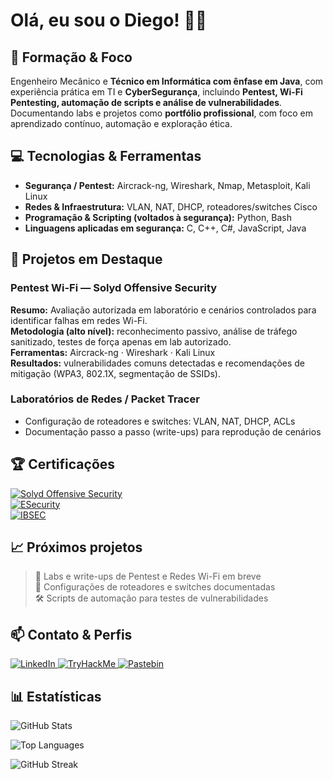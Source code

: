 # Olá, eu sou o Diego! 👨‍💻

## 💼 Formação & Foco
Engenheiro Mecânico e **Técnico em Informática com ênfase em Java**, com experiência prática em TI e **CyberSegurança**, incluindo **Pentest, Wi-Fi Pentesting, automação de scripts e análise de vulnerabilidades**.  
Documentando labs e projetos como **portfólio profissional**, com foco em aprendizado contínuo, automação e exploração ética.

## 💻 Tecnologias & Ferramentas
- **Segurança / Pentest:** Aircrack-ng, Wireshark, Nmap, Metasploit, Kali Linux  
- **Redes & Infraestrutura:** VLAN, NAT, DHCP, roteadores/switches Cisco  
- **Programação & Scripting (voltados à segurança):** Python, Bash  
- **Linguagens aplicadas em segurança:** C, C++, C#, JavaScript, Java

## 🚀 Projetos em Destaque
### Pentest Wi-Fi — Solyd Offensive Security
**Resumo:** Avaliação autorizada em laboratório e cenários controlados para identificar falhas em redes Wi-Fi.  
**Metodologia (alto nível):** reconhecimento passivo, análise de tráfego sanitizado, testes de força apenas em lab autorizado.  
**Ferramentas:** Aircrack-ng · Wireshark · Kali Linux  
**Resultados:** vulnerabilidades comuns detectadas e recomendações de mitigação (WPA3, 802.1X, segmentação de SSIDs).

### Laboratórios de Redes / Packet Tracer
- Configuração de roteadores e switches: VLAN, NAT, DHCP, ACLs  
- Documentação passo a passo (write-ups) para reprodução de cenários

## 🏆 Certificações
[![Solyd Offensive Security](https://img.shields.io/badge/Certificado_Solyd_Offensive_Security-brightgreen)](https://www.solyd.com.br)  
[![ESecurity](https://img.shields.io/badge/Certificado_ESecurity-blue)](https://www.esecurity.com.br)  
[![IBSEC](https://img.shields.io/badge/Certificado_IBSEC-orange)](https://ibsec.com.br)

## 📈 Próximos projetos
> 🚀 Labs e write-ups de Pentest e Redes Wi-Fi em breve  
> 📝 Configurações de roteadores e switches documentadas  
> 🛠️ Scripts de automação para testes de vulnerabilidades

## 📫 Contato & Perfis
<p>
  <a href="https://br.linkedin.com/in/diego-lino-tom%C3%A9-96a7b0250">
    <img src="https://img.shields.io/badge/LinkedIn-0077B5?style=for-the-badge&logo=linkedin" alt="LinkedIn"/>
  </a>
  <a href="https://tryhackme.com/p/CyberSecurity00000">
    <img src="https://img.shields.io/badge/TryHackMe-FF6D00?style=for-the-badge&logo=tryhackme" alt="TryHackMe"/>
  </a>
  <a href="https://pastebin.com/u/LightProgrammer00000">
    <img src="https://img.shields.io/badge/Pastebin-000000?style=for-the-badge&logo=pastebin" alt="Pastebin"/>
  </a>
</p>

## 📊 Estatísticas

<!-- Estatísticas gerais do GitHub -->
<p align="left">
  <img src="https://github-readme-stats.vercel.app/api?username=CyberSecurity0000&show_icons=true&count_private=true&theme=radical" alt="GitHub Stats"/>
</p>

<!-- Linguagens mais usadas -->
<p align="left">
  <img src="https://github-readme-stats.vercel.app/api/top-langs/?username=CyberSecurity0000&layout=compact&langs_count=10&theme=radical" alt="Top Languages"/>
</p>

<!-- Sequência de contribuições -->
<p align="left">
  <img src="https://github-readme-streak-stats.herokuapp.com/?user=CyberSecurity0000&theme=radical" alt="GitHub Streak"/>
</p>
